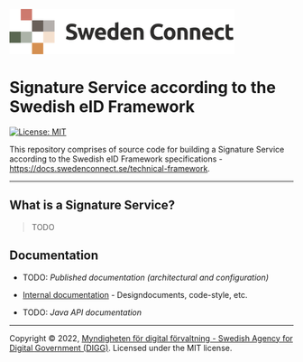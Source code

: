 ![Logo](docs/images/sweden-connect.png)


# Signature Service according to the Swedish eID Framework

[![License: MIT](https://img.shields.io/badge/License-MIT-yellow.svg)](https://opensource.org/licenses/MIT)

This repository comprises of source code for building a Signature Service according to the Swedish eID 
Framework specifications - https://docs.swedenconnect.se/technical-framework.

-----

## What is a Signature Service?

> TODO

## Documentation

* TODO: *Published documentation (architectural and configuration)*

* [Internal documentation](internal-docs) - Designdocuments, code-style, etc.

* TODO: *Java API documentation*



-----

Copyright &copy; 2022, [Myndigheten för digital förvaltning - Swedish Agency for Digital Government (DIGG)](http://www.digg.se). Licensed under the MIT license.
